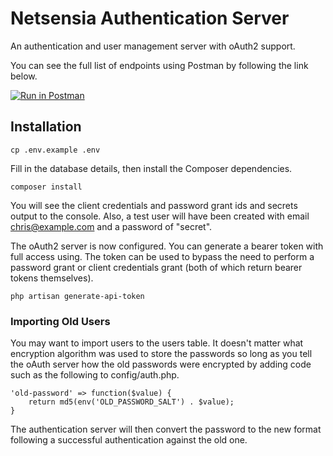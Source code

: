 # Netsensia Authentication Server

An authentication and user management server with oAuth2 support.

You can see the full list of endpoints using Postman by following the link below.

[![Run in Postman](https://run.pstmn.io/button.svg)](https://app.getpostman.com/run-collection/641ab76478a4aa5a00f4)

## Installation

	cp .env.example .env
	
Fill in the database details, then install the Composer dependencies.

	composer install
	
You will see the client credentials and password grant ids and secrets output to the console. Also, a test user will have been created with email chris@example.com and a password of "secret".
	
The oAuth2 server is now configured. You can generate a bearer token with full access using. The token can be used to bypass the need
to perform a password grant or client credentials grant (both of which return bearer tokens themselves).

	php artisan generate-api-token
  
### Importing Old Users

You may want to import users to the users table. It doesn't matter what encryption algorithm was used to store the passwords so long as you tell the oAuth server how the old passwords were encrypted by adding code such as the following to config/auth.php.

    'old-password' => function($value) {
        return md5(env('OLD_PASSWORD_SALT') . $value);
    }
    
The authentication server will then convert the password to the new format following a successful authentication against the old one.
